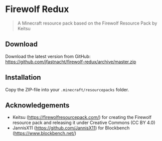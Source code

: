 # Firewolf Redux

> A Minecraft resource pack based on the Firewolf Resource Pack by Keitsu

## Download

Download the latest version from GitHub: https://github.com/jfastnacht/firewolf-redux/archive/master.zip

## Installation

Copy the ZIP-file into your `.minecraft/resourcepacks` folder.

## Acknowledgements

* Keitsu (https://firewolfresourcepack.com/) for creating the Firewolf resource pack and releasing it under Creative Commons (CC BY 4.0)
* JannisX11 (https://github.com/JannisX11) for Blockbench (https://www.blockbench.net/)